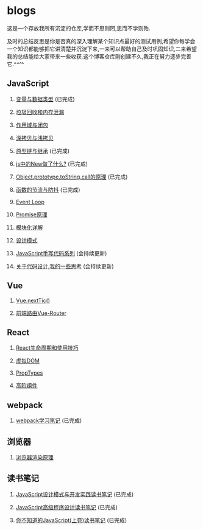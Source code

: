 # blogs
这是一个存放我所有沉淀的仓库,学而不思则罔,思而不学则殆.

及时的总结反思是你是否真的深入理解某个知识点最好的测试用例,希望你每学会一个知识都能够把它讲清楚并沉淀下来,一来可以帮助自己及时巩固知识,二来希望我的总结能给大家带来一些收获.这个博客仓库刚创建不久,我正在努力逐步完善它.^_^^_^

## JavaScript

1. [变量与数据类型](https://github.com/muzishuiji/blogs/blob/master/JavaScript/variable.md) (已完成)

2. [垃圾回收和内存泄漏]()

3. [作用域与闭包]()

5. [深拷贝与浅拷贝]()

6. [原型链与继承](https://github.com/muzishuiji/blogs/blob/master/JavaScript/prototype.md) (已完成)

7. [js中的New做了什么?](https://github.com/muzishuiji/blogs/blob/master/JavaScript/new.md) (已完成)

8. [Object.prototype.toString.call的原理](https://github.com/muzishuiji/blogs/blob/master/JavaScript/Object.prototype.toString.call.md) (已完成)

9. [函数的节流与防抖](https://github.com/muzishuiji/blogs/blob/master/JavaScript/debounce-throttle.md)  (已完成)

10. [Event Loop]()

11. [Promise原理]()

12. [模块化详解]()

13. [设计模式]()

14. [JavaScript手写代码系列](https://github.com/muzishuiji/blogs/blob/master/JavaScript/writeFunction.md) (会持续更新)

15. [关于代码设计,我的一些思考](https://github.com/muzishuiji/blogs/blob/master/JavaScript/code-design.md) (会持续更新)

## Vue

1. [Vue.nextTic()](https://github.com/muzishuiji/blogs/blob/master/JavaScript/code-design.md)

2. [前端路由Vue-Router](https://juejin.im/post/5d6f729f51882571ed61e1f2)

## React

1. [React生命周期和使用技巧]()

2. [虚拟DOM]()

3. [PropTypes]()

4. [高阶组件]()


## webpack

1. [webpack学习笔记](https://github.com/muzishuiji/blogs/blob/master/webpack/webpack-study.md)  (已完成)

## 浏览器

1. [浏览器渲染原理]()


## 读书笔记

1. [JavaScript设计模式与开发实践读书笔记](https://github.com/muzishuiji/blogs/tree/master/reading-notes/javaScript-advanced-programming) (已完成)

2. [JavaScript高级程序设计读书笔记](https://github.com/muzishuiji/blogs/tree/master/reading-notes/javaScript-design-patterns-and-development-practice) (已完成)

3. [你不知道的JavaScript(上卷)读书笔记](https://github.com/muzishuiji/blogs/tree/master/reading-notes/javaScript-you-don't-know) (已完成)
